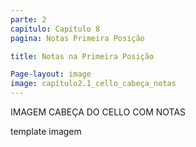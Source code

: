 ```yaml
---
parte: 2
capitulo: Capítulo 8
pagina: Notas Primeira Posição

title: Notas na Primeira Posição

Page-layout: image
image: capítulo2.1_cello_cabeça_notas
---
```


IMAGEM CABEÇA DO CELLO COM NOTAS

template imagem
